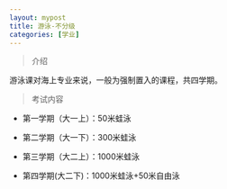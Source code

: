 ```yaml
---
layout: mypost
title: 游泳-不分级
categories: [学业]
---
```

> 介绍

游泳课对海上专业来说，一般为强制置入的课程，共四学期。

>考试内容

- 第一学期（大一上）：50米蛙泳

- 第二学期（大一下）：300米蛙泳

- 第三学期（大二上）：1000米蛙泳

- 第四学期(大二下)：1000米蛙泳+50米自由泳



